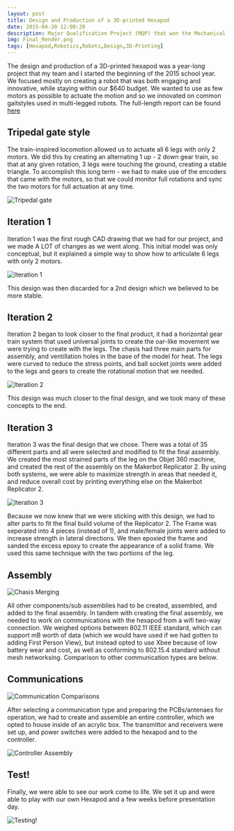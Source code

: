 ```yaml
---
layout: post
title: Design and Production of a 3D-printed Hexapod
date: 2015-04-30 12:00:20
description: Major Qualification Project (MQP) that won the Mechanical Engineering Provost Award - The most prestigious award an MQP can earn from WPI.
img: Final_Render.png
tags: [Hexapod,Robotics,Robots,Design,3D-Printing]
---
```

The design and production of a 3D-printed hexapod was a year-long project that my team and I started the beginning of the 2015 school year. We focused mostly on creating a robot that was both engaging and innovative, while staying within our $640 budget. We wanted to use as few motors as possible to actuate the motion and so we innovated on common gaitstyles used in multi-legged robots. The full-length report can be found [here](https://web.wpi.edu/Pubs/E-project/Available/E-project-042615-150727/unrestricted/Hexapod_MQP_Final_MQP_Report_4-26-2015.pdf)

## Tripedal gate style

The train-inspired locomotion allowed us to actuate all 6 legs with only 2 motors. We did this by creating an alternating 1 up - 2 down gear train, so that at any given rotation, 3 legs were touching the ground, creating a stable triangle. To accomplish this long term - we had to make use of the encoders that came with the motors, so that we could monitor full rotations and sync the two motors for full actuation at any time.
 
![Tripedal gate]({{site.baseurl}}/assets/img/Trigate.PNG)

## Iteration 1

Iteration 1 was the first rough CAD drawing that we had for our project, and we made A LOT of changes as we went along. This initial model was only conceptual, but it explained a simple way to show how to articulate 6 legs with only 2 motors.

 ![Iteration 1]({{site.baseurl}}/assets/img/Initial_Design.jpg)

This design was then discarded for a 2nd design which we believed to be more stable.

## Iteration 2

Iteration 2 began to look closer to the final product, it had a horizontal gear train system that used universal joints to create the oar-like movement we were trying to create with the legs. The chasis had three main parts for assembly, and ventillation holes in the base of the model for heat. The legs were curved to reduce the stress points, and ball socket joints were added to the legs and gears to create the rotational motion that we needed.

 ![Iteration 2]({{site.baseurl}}/assets/img/Iteration_2.png)

This design was much closer to the final design, and we took many of these concepts to the end.

## Iteration 3

Iteration 3 was the final design that we chose. There was a total of 35 different parts and all were selected and modified to fit the final assembly. We created the most strained parts of the leg on the Objet 360 machine, and created the rest of the assembly on the Makerbot Replicator 2. By using both systems, we were able to maximize strength in areas that needed it, and reduce overall cost by printing everything else on the Makerbot Replicator 2.

![Iteration 3]({{site.baseurl}}/assets/img/Iteration_3.PNG)

Because we now knew that we were sticking with this design, we had to alter parts to fit the final build volume of the Replicator 2. The Frame was seperated into 4 pieces (instead of 1), and male/female joints were added to increase strength in lateral directions. We then epoxied the frame and sanded the excess epoxy to create the appearance of a solid frame. We used this same technique with the two portions of the leg.

## Assembly

![Chasis Merging]({{site.baseurl}}/assets/img/Chasis_Merging.PNG)

All other components/sub assemblies had to be created, assembled, and added to the final assembly. In tandem with creating the final assembly, we needed to work on communications with the hexapod from a wifi two-way connection. We weighed options between 802.11 IEEE standard, which can support mB worth of data (which we would have used if we had gotten to adding First Person View), but instead opted to use Xbee because of low battery wear and cost, as well as conforming to 802.15.4 standard without mesh networksing. Comparison to other communication types are below.

## Communications

![Communication Comparisons]({{site.baseurl}}/assets/img/Communication_Comparisons.PNG)

After selecting a communication type and preparing the PCBs/antenaes for operation, we had to create and assemble an entire controller, which we opted to house inside of an acrylic box. The transmittor and receivers were set up, and power switches were added to the hexapod and to the controller.

![Controller Assembly]({{site.baseurl}}/assets/img/Controller_Assembly.jpg)

## Test!

Finally, we were able to see our work come to life. We set it up and were able to play with our own Hexapod and a few weeks before presentation day.

![Testing!]({{site.baseurl}}/assets/vids/Testing.gif)
